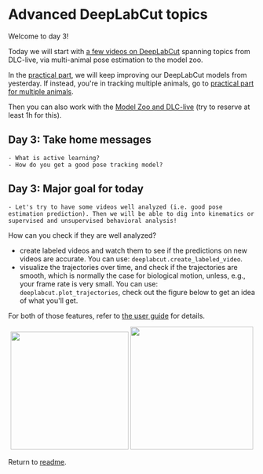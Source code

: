 # Advanced DeepLabCut topics

Welcome to day 3!

Today we will start with [a few videos on DeepLabCut](Day3_Lectures.md) spanning topics from DLC-live, via multi-animal pose estimation to the model zoo.

In the [practical part](Day3_Practicals.md), we will keep improving our DeepLabCut models from yesterday. If instead, you're in tracking multiple animals, go to [practical part for multiple animals](Day3_maPracticals.md).

Then you can also work with the [Model Zoo and DLC-live](Day3_ModelZoo.md) (try to reserve at least 1h for this).

## Day 3: Take home messages

```{Tip}
- What is active learning?
- How do you get a good pose tracking model?
```

## Day 3: Major goal for today

```{important}
- Let's try to have some videos well analyzed (i.e. good pose estimation prediction). Then we will be able to dig into kinematics or supervised and unsupervised behavioral analysis!
```

How can you check if they are well analyzed?
- create labeled videos and watch them to see if the predictions on new videos are accurate. You can use: `deeplabcut.create_labeled_video`.
- visualize the trajectories over time, and check if the trajectories are smooth, which is normally the case for biological motion, unless, e.g., your frame rate is very small. You can use: `deeplabcut.plot_trajectories`, check out the figure below to get an idea of what you'll get.

For both of those features, refer to [the user guide](https://github.com/DeepLabCut/DeepLabCut/blob/master/docs/standardDeepLabCut_UserGuide.md#k-plot-trajectories) for details.

<p align="center">
<img src="https://images.squarespace-cdn.com/content/v1/57f6d51c9f74566f55ecf271/1559946148685-WHDO5IG9MMCHU0T7RC62/ke17ZwdGBToddI8pDm48kEOb1vFO6oRDmR8SXh4iL21Zw-zPPgdn4jUwVcJE1ZvWEtT5uBSRWt4vQZAgTJucoTqqXjS3CfNDSuuf31e0tVG1gXK66ltnjKh4U2immgm7AVAdfOWODmXNLQLqbLRZ2DqWIIaSPh2v08GbKqpiV54/file0289.png?format=500w" height="240">
<img src="https://images.squarespace-cdn.com/content/v1/57f6d51c9f74566f55ecf271/1559939762886-CCB0R107I2HXAHZLHECP/ke17ZwdGBToddI8pDm48kNeA8e5AnyMqj80u4_mB0hV7gQa3H78H3Y0txjaiv_0fDoOvxcdMmMKkDsyUqMSsMWxHk725yiiHCCLfrh8O1z5QPOohDIaIeljMHgDF5CVlOqpeNLcJ80NK65_fV7S1UcpboONgOQYHLzaUWEI1Ir9fXt7Ehyn7DSgU3GCReAA-ZDqXZYzu2fuaodM4POSZ4w/plot_poses-01.png?format=1000w" height="250">
</p>


Return to [readme](../README.md).
